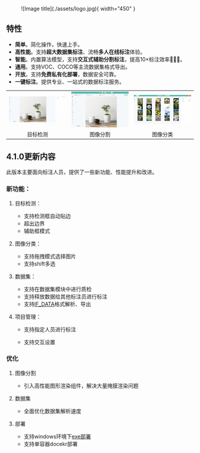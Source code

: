 <!-- ---
hide:
  - toc
--- -->

<figure markdown>
  ![Image title](./assets/logo.jpg){ width="450" }
  <!-- <figcaption>LabelFree 标注系统</figcaption> -->
</figure>

## 特性

- **简单**。简化操作，快速上手。
- **高性能**。支持**超大数据集标注**、流畅**多人在线标注**体验。
- **智能**。内置算法模型，支持**交互式辅助分割标注**，提高10×标注效率🚀🚀🚀。
- **通用**。支持VOC、COCO等主流数据集格式导出。
- **开放**。支持**免费私有化部署**，数据安全可靠。
- **一键标注**。提供专业、一站式的数据标注服务。

<div align="center">
<table>
    <tr>
        <td><img src="./assets/images/7aczgb.gif"></td>
        <td><img src="./assets/images/3dzyj2.gif"></td>
        <td><img src="./assets/images/yne8u4.gif"></td>
    <tr>
    <tr>
        <td align="center">目标检测</td>
        <td align="center">图像分割</td>
        <td align="center">图像分类</td>
    <tr>
</table>
</div>

## 4.1.0更新内容

此版本主要面向标注人员，提供了一些新功能、性能提升和改进。

### 新功能：


1.  目标检测：
  
    - 支持检测框自动贴边
    - 超出边界
    - 辅助框模式
  
2.  图像分类：
  
    - 支持拖拽模式选择图片
    - 支持shift多选
  
3.  数据集：
  
    * 支持在数据集模块中进行质检
    * 支持释放数据给其他标注员进行标注
    * 支持[IF_DATA](./chapters/if_data.md)格式解析、导出
  
4.  项目管理：

    - 支持指定人员进行标注

    - 支持交互设置

### 优化


1.  图像分割

    -  引入高性能图形渲染组件，解决大量掩膜渲染问题



  
2.  数据集
  
    -  全面优化数据集解析速度

3.  部署
  
    -  支持windows环境下[exe部署](./chapters/deploy.md)
    -  支持单容器docekr部署


